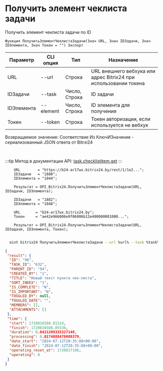 ﻿---
sidebar_position: 5
---

# Получить элемент чеклиста задачи
 Получить элемент чеклиста задачи по ID



`Функция ПолучитьЭлементЧеклистаЗадачи(Знач URL, Знач IDЗадачи, Знач IDЭлемента, Знач Токен = "") Экспорт`

  | Параметр | CLI опция | Тип | Назначение |
  |-|-|-|-|
  | URL | --url | Строка | URL внешнего вебхука или адрес Bitrix24 при использовании токена |
  | IDЗадачи | --task | Число, Строка | ID задачи |
  | IDЭлемента | --element | Число, Строка | ID элемента для получения |
  | Токен | --token | Строка | Токен авторизации, если используется не вебхук |

  
  Возвращаемое значение:   Соответствие Из КлючИЗначение - сериализованный JSON ответа от Bitrxi24

<br/>

:::tip
Метод в документации API: [task.checklistitem.get](https://dev.1c-bitrix.ru/rest_help/tasks/task/checklistitem/get.php)
:::
<br/>


```bsl title="Пример кода"
    URL        = "https://b24-ar17wx.bitrix24.by/rest/1/1o2...";
    IDЗадачи   = "1880";
    IDЭлемента = "1044";

    Результат = OPI_Bitrix24.ПолучитьЭлементЧеклистаЗадачи(URL, IDЗадачи, IDЭлемента);

    IDЗадачи   = "1882";
    IDЭлемента = "1048";

    URL       = "b24-ar17wx.bitrix24.by";
    Токен     = "ae42e966006e9f06006b12e400000001000...";

    Результат = OPI_Bitrix24.ПолучитьЭлементЧеклистаЗадачи(URL, IDЗадачи, IDЭлемента, Токен);
```



```sh title="Пример команды CLI"
    
  oint bitrix24 ПолучитьЭлементЧеклистаЗадачи --url %url% --task %task% --element %element% --token %token%

```

```json title="Результат"
{
 "result": {
  "ID": "96",
  "TASK_ID": "632",
  "PARENT_ID": "94",
  "CREATED_BY": "1",
  "TITLE": "Новый текст пункта чек-листа",
  "SORT_INDEX": "1",
  "IS_COMPLETE": "N",
  "IS_IMPORTANT": "N",
  "TOGGLED_BY": null,
  "TOGGLED_DATE": "",
  "MEMBERS": [],
  "ATTACHMENTS": []
 },
 "time": {
  "start": 1720816508.81324,
  "finish": 1720816508.85536,
  "duration": 0.0421209335327148,
  "processing": 0.0174088478088379,
  "date_start": "2024-07-12T20:35:08+00:00",
  "date_finish": "2024-07-12T20:35:08+00:00",
  "operating_reset_at": 1720817108,
  "operating": 0
 }
}
```
